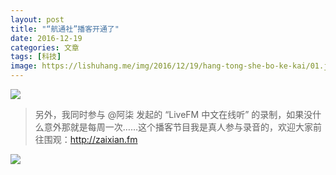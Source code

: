 ```yaml
---
layout: post
title: "“航通社”播客开通了"
date: 2016-12-19
categories: 文章
tags: [科技]
image: https://lishuhang.me/img/2016/12/19/hang-tong-she-bo-ke-kai/01.jpg
---
```


![](http://mmbiz.qpic.cn/mmbiz_jpg/AdRKyBVLoHIoKsgAvkYPFibKsGxQr5YfVAG4G6aiavlrH3BIRvtcAYrqR507SRTj2V4apyI5GZ0N4lPmVulsEM1A/0?wx_fmt=jpeg)

> 另外，我同时参与 @阿柒 发起的 “LiveFM 中文在线听” 的录制，如果没什么意外那就是每周一次……这个播客节目我是真人参与录音的，欢迎大家前往围观：http://zaixian.fm

![](https://lishuhang.me/img/2016/12/19/hang-tong-she-bo-ke-kai/01.jpg)